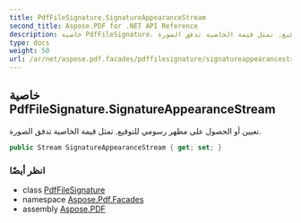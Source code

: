 ```yaml
---
title: PdfFileSignature.SignatureAppearanceStream
second_title: Aspose.PDF for .NET API Reference
description: خاصية PdfFileSignature. تعيين أو الحصول على مظهر رسومي للتوقيع. تمثل قيمة الخاصية تدفق الصورة
type: docs
weight: 50
url: /ar/net/aspose.pdf.facades/pdffilesignature/signatureappearancestream/
---
```

## خاصية PdfFileSignature.SignatureAppearanceStream

تعيين أو الحصول على مظهر رسومي للتوقيع. تمثل قيمة الخاصية تدفق الصورة.

```csharp
public Stream SignatureAppearanceStream { get; set; }
```

### انظر أيضًا

* class [PdfFileSignature](../)
* namespace [Aspose.Pdf.Facades](../../../aspose.pdf.facades/)
* assembly [Aspose.PDF](../../../)